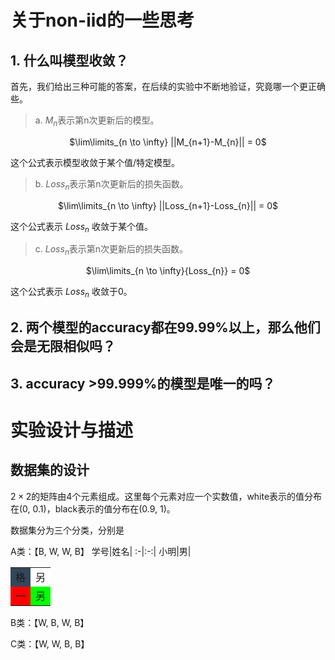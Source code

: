 # 关于non-iid的一些思考

## 1. 什么叫模型收敛？

首先，我们给出三种可能的答案，在后续的实验中不断地验证，究竟哪一个更正确些。

> a. $M_{n}$表示第n次更新后的模型。

<p align="center"> $\lim\limits_{n \to \infty} ||M_{n+1}-M_{n}|| = 0$ </p>

这个公式表示模型收敛于某个值/特定模型。

> b. $Loss_{n}$表示第n次更新后的损失函数。

<p align="center"> $\lim\limits_{n \to \infty} ||Loss_{n+1}-Loss_{n}|| = 0$  </p>

这个公式表示 $Loss_{n}$ 收敛于某个值。

> c. $Loss_{n}$表示第n次更新后的损失函数。

<p align="center"> $\lim\limits_{n \to \infty}{Loss_{n}} = 0$   </p>

这个公式表示 $Loss_{n}$ 收敛于0。


## 2. 两个模型的accuracy都在99.99%以上，那么他们会是无限相似吗？


## 3. accuracy >99.999%的模型是唯一的吗？

# 实验设计与描述

## 数据集的设计

$2 \times 2$的矩阵由4个元素组成。这里每个元素对应一个实数值，white表示的值分布在(0, 0.1)，black表示的值分布在(0.9, 1)。

数据集分为三个分类，分别是

A类：【B, W, W, B】
学号|姓名|
:-|:-:|
小明|男|
<table>
  <tr>
    <td style="background-color:#33475b">格</td>
    <td style="background-color: white;">另</td>
  </tr>
  <tr>
    <td style="background-color: #ff0000;">一</td>
    <td style="background-color: #00ff00;">另</td>
  </tr>
</table>

B类：【W, B, W, B】

C类：【W, W, B, B】
